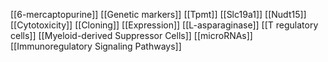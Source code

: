 [[6-mercaptopurine]]
[[Genetic markers]]
[[Tpmt]]
[[Slc19a1]]
[[Nudt15]]
[[Cytotoxicity]]
[[Cloning]]
[[Expression]]
[[L-asparaginase]]
[[T regulatory cells]]
[[Myeloid-derived Suppressor Cells]]
[[microRNAs]]
[[Immunoregulatory Signaling Pathways]]
